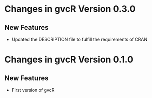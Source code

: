 # Changes in gvcR Version 0.3.0
## New Features 

* Updated the DESCRIPTION file to fulfill the requirements of CRAN

# Changes in gvcR Version 0.1.0
## New Features 

* First version of gvcR 

